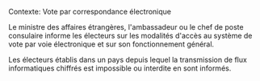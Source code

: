 Contexte: Vote par correspondance électronique

Le ministre des affaires étrangères, l'ambassadeur ou le chef de poste consulaire informe les électeurs sur les modalités d'accès au système de vote par voie électronique et sur son fonctionnement général.

Les électeurs établis dans un pays depuis lequel la transmission de flux informatiques chiffrés est impossible ou interdite en sont informés.